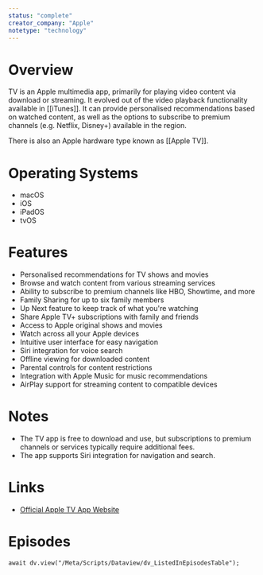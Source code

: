 ```yaml
---
status: "complete"
creator_company: "Apple"
notetype: "technology"
---
```


# Overview
TV is an Apple multimedia app, primarily for playing video content via download or streaming. It evolved out of the video playback functionality available in [[iTunes]]. It can provide personalised recommendations based on watched content, as well as the options to subscribe to premium channels (e.g. Netflix, Disney+) available in the region.

There is also an Apple hardware type known as [[Apple TV]].

# Operating Systems  
- macOS
- iOS
- iPadOS
- tvOS

# Features  
- Personalised recommendations for TV shows and movies
- Browse and watch content from various streaming services
- Ability to subscribe to premium channels like HBO, Showtime, and more
- Family Sharing for up to six family members
- Up Next feature to keep track of what you're watching
- Share Apple TV+ subscriptions with family and friends
- Access to Apple original shows and movies
- Watch across all your Apple devices
- Intuitive user interface for easy navigation
- Siri integration for voice search
- Offline viewing for downloaded content
- Parental controls for content restrictions
- Integration with Apple Music for music recommendations
- AirPlay support for streaming content to compatible devices

# Notes  
- The TV app is free to download and use, but subscriptions to premium channels or services typically require additional fees.
- The app supports Siri integration for navigation and search.

# Links  
- [Official Apple TV App Website](https://www.apple.com/uk/apple-tv-app/)

# Episodes
```dataviewjs
await dv.view("/Meta/Scripts/Dataview/dv_ListedInEpisodesTable");
```
